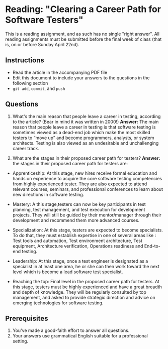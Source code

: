Reading: "Clearing a Career Path for Software Testers"
=====================================================

This is a reading assignment, and as such has no single "right answer". All reading assignments must be submitted before the final week of class (that is, on or before Sunday April 22nd).

Instructions
------------

* Read the article in the accompanying PDF file
* Edit this document to include your answers to the questions in the following section
* `git add`, `commit`, and `push`

Questions
---------

1. What's the main reason that people leave a career in testing, according to the article? (Bear in mind it was written in 2000!) **Answer:** The main reason that people leave a career in testing is that software testing is sometimes viewed as a dead-end job which make the most skilled testers to “move up” and become programmers, analysts, or system architects. 
Testing is also viewed as an undesirable and unchallenging career track.

1. What are the stages in their proposed career path for testers? **Answer:** the stages in their proposed career path for testers are:

* Apprenticeship: At this stage, new hires receive formal education and hands on experience to acquire the core software testing competencies
  from highly experienced tester. They are also expected to attend relevant courses, seminars, and professional conferences to learn about new directions in software testing.

* Mastery: A this stage,testers can now be key participants in test planning, test management, and test execution for development projects. They will still be guided by their mentor/manager through their development and recommend them more advanced courses.

* Specialization: At this stage, testers are expected to become specialists. To do that, they must establish expertise in one of several areas like : Test tools and automation, Test environment architecture, Test equipment, Architecture verification, Operations readiness and End-to-end testing.

* Leadership: At this stage, once a test engineer is designated as a specialist in at least one area, he or she can then work toward the next level which is become a lead software test specialist.

* Reaching the top: Final level in the proposed career path for testers. At this stage, testers must be highly experienced and have a great breadth and depth of knowledge. 
They will be regularly consulted by top management, and asked to provide strategic direction and advice on emerging technologies for software testing.

Prerequisites
-------------

1. You've made a good-faith effort to answer all questions.
1. Your answers use grammatical English suitable for a professional setting.

